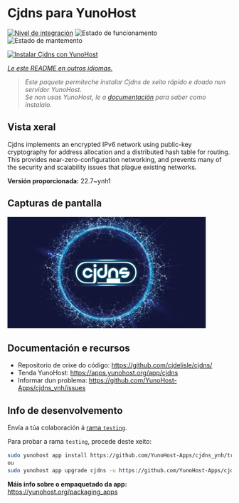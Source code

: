 <!--
NOTA: Este README foi creado automáticamente por <https://github.com/YunoHost/apps/tree/master/tools/readme_generator>
NON debe editarse manualmente.
-->

# Cjdns para YunoHost

[![Nivel de integración](https://dash.yunohost.org/integration/cjdns.svg)](https://dash.yunohost.org/appci/app/cjdns) ![Estado de funcionamento](https://ci-apps.yunohost.org/ci/badges/cjdns.status.svg) ![Estado de mantemento](https://ci-apps.yunohost.org/ci/badges/cjdns.maintain.svg)

[![Instalar Cjdns con YunoHost](https://install-app.yunohost.org/install-with-yunohost.svg)](https://install-app.yunohost.org/?app=cjdns)

*[Le este README en outros idiomas.](./ALL_README.md)*

> *Este paquete permíteche instalar Cjdns de xeito rápido e doado nun servidor YunoHost.*  
> *Se non usas YunoHost, le a [documentación](https://yunohost.org/install) para saber como instalalo.*

## Vista xeral

Cjdns implements an encrypted IPv6 network using public-key cryptography for address allocation and a distributed hash table for routing. This provides near-zero-configuration networking, and prevents many of the security and scalability issues that plague existing networks.


**Versión proporcionada:** 22.7~ynh1

## Capturas de pantalla

![Captura de pantalla de Cjdns](./doc/screenshots/screenshot.png)

## Documentación e recursos

- Repositorio de orixe do código: <https://github.com/cjdelisle/cjdns/>
- Tenda YunoHost: <https://apps.yunohost.org/app/cjdns>
- Informar dun problema: <https://github.com/YunoHost-Apps/cjdns_ynh/issues>

## Info de desenvolvemento

Envía a túa colaboración á [rama `testing`](https://github.com/YunoHost-Apps/cjdns_ynh/tree/testing).

Para probar a rama `testing`, procede deste xeito:

```bash
sudo yunohost app install https://github.com/YunoHost-Apps/cjdns_ynh/tree/testing --debug
ou
sudo yunohost app upgrade cjdns -u https://github.com/YunoHost-Apps/cjdns_ynh/tree/testing --debug
```

**Máis info sobre o empaquetado da app:** <https://yunohost.org/packaging_apps>
